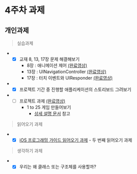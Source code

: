 
# 4주차 과제
## 개인과제

> 실습과제

* - [x] 교재 8, 13, 17장 문제 해결해보기
	* 8장 : 애니메이션 제어 [(완료영상)](Video/Quiz.mov)
	* 13장 : UINavigationController [(완료영상)](Video/Homepwner.mov)
	* 17장 : 터치 이벤트와 UIResponder [(완료영상)](Video/TouchTracker.mov)

* - [x] 프로젝트 기간 중 진행할 애플리케이션의 스토리보드 그려보기

* - [ ] 프로젝트 과제 [(완료영상)](Video/OneToTwntyFive.mov)
	* 1 to 25 게임 만들어보기
		* [상세 설명 문서](project_description/OneToTwentyFive.md) 참고

> 읽어오기 과제

* - [x] [iOS 프로그래밍 가이드 읽어오기 과제](reading/ios_reading_assignment_prog_guide_2.pdf) - 두 번째 읽어오기 과제

> 생각하기 과제

* - [x] 우리는 왜 클래스 또는 구조체를 사용할까?
